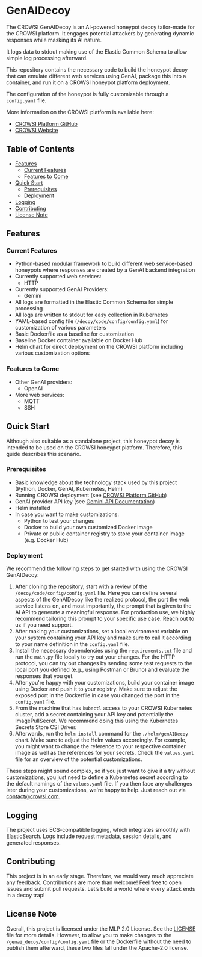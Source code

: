 # GenAIDecoy

The CROWSI GenAIDecoy is an AI-powered honeypot decoy tailor-made for the CROWSI platform. It engages potential attackers by generating dynamic responses while masking its AI nature.

It logs data to stdout making use of the Elastic Common Schema to allow simple log processing afterward.

This repository contains the necessary code to build the honeypot decoy that can emulate different web services using GenAI, package this into a container, and run it on a CROWSI honeypot platform deployment.

The configuration of the honeypot is fully customizable through a `config.yaml` file.

More information on the CROWSI platform is available here:
- [CROWSI Platform GitHub](https://github.com/crowsi-foss/crowsi-platform)
- [CROWSI Website](https://crowsi.com/)

## Table of Contents
- [Features](#features)
  - [Current Features](#current-features)
  - [Features to Come](#features-to-come)
- [Quick Start](#quick-start)
  - [Prerequisites](#prerequisites)
  - [Deployment](#deployment)
- [Logging](#logging)
- [Contributing](#contributing)
- [License Note](#license-note)

## Features

### Current Features
- Python-based modular framework to build different web service-based honeypots where responses are created by a GenAI backend integration
- Currently supported web services:
  - HTTP
- Currently supported GenAI Providers:
  - Gemini
- All logs are formatted in the Elastic Common Schema for simple processing
- All logs are written to stdout for easy collection in Kubernetes
- YAML-based config file (`/decoy/code/config/config.yaml`) for customization of various parameters
- Basic Dockerfile as a baseline for customization
- Baseline Docker container available on Docker Hub
- Helm chart for direct deployment on the CROWSI platform including various customization options

### Features to Come
- Other GenAI providers:
  - OpenAI
- More web services:
  - MQTT
  - SSH

## Quick Start

Although also suitable as a standalone project, this honeypot decoy is intended to be used on the CROWSI honeypot platform. Therefore, this guide describes this scenario.

### Prerequisites
- Basic knowledge about the technology stack used by this project (Python, Docker, GenAI, Kubernetes, Helm)
- Running CROWSI deployment (see [CROWSI Platform GitHub](https://github.com/crowsi-foss/crowsi-platform))
- GenAI provider API key (see [Gemini API Documentation](https://ai.google.dev/gemini-api/docs/api-key))
- Helm installed
- In case you want to make customizations:
  - Python to test your changes
  - Docker to build your own customized Docker image
  - Private or public container registry to store your container image (e.g. Docker Hub)

### Deployment
We recommend the following steps to get started with using the CROWSI GenAIDecoy:

1. After cloning the repository, start with a review of the `/decoy/code/config/config.yaml` file. Here you can define several aspects of the GenAIDecoy like the realized protocol, the port the web service listens on, and most importantly, the prompt that is given to the AI API to generate a meaningful response. For production use, we highly recommend tailoring this prompt to your specific use case. Reach out to us if you need support.
2. After making your customizations, set a local environment variable on your system containing your API key and make sure to call it according to your name definition in the `config.yaml` file.
3. Install the necessary dependencies using the `requirements.txt` file and run the `main.py` file locally to try out your changes. For the HTTP protocol, you can try out changes by sending some test requests to the local port you defined (e.g., using Postman or Bruno) and evaluate the responses that you get.
4. After you're happy with your customizations, build your container image using Docker and push it to your registry. Make sure to adjust the exposed port in the Dockerfile in case you changed the port in the `config.yaml` file.
5. From the machine that has `kubectl` access to your CROWSI Kubernetes cluster, add a secret containing your API key and potentially the ImagePullSecret. We recommend doing this using the Kubernetes Secrets Store CSI Driver.
6. Afterwards, run the `helm install` command for the `./helm/genAIDecoy` chart. Make sure to adjust the Helm values accordingly. For example, you might want to change the reference to your respective container image as well as the references for your secrets. Check the `values.yaml` file for an overview of the potential customizations.

These steps might sound complex, so if you just want to give it a try without customizations, you just need to define a Kubernetes secret according to the default namings of the `values.yaml` file. If you then face any challenges later during your customizations, we're happy to help. Just reach out via [contact@crowsi.com](mailto:contact@crowsi.com).

## Logging

The project uses ECS-compatible logging, which integrates smoothly with ElasticSearch. Logs include request metadata, session details, and generated responses.

## Contributing

This project is in an early stage. Therefore, we would very much appreciate any feedback. Contributions are more than welcome! Feel free to open issues and submit pull requests. Let’s build a world where every attack ends in a decoy trap!

## License Note

Overall, this project is licensed under the MLP 2.0 License. See the [LICENSE](LICENSE) file for more details. However, to allow you to make changes to the `/genai_decoy/config/config.yaml` file or the Dockerfile without the need to publish them afterward, these two files fall under the Apache-2.0 license.



